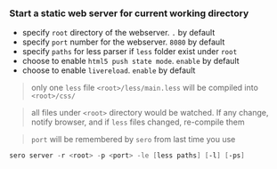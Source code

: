 ### Start a static web server for current working directory ###



- specify `root` directory of the webserver. `.` by default
- specify `port` number for the webserver. `8080` by default
- specify `paths` for less parser if `less` folder exist under `root`
- choose to enable `html5 push state mode`. `enable` by default
- choose to enable `livereload`. `enable` by default


> only one `less` file `<root>/less/main.less` will be compiled into `<root>/css/`

> all files under `<root>` directory would be watched. If any change, notify browser, and if `less` files changed, re-compile them

> `port` will be remembered by `sero` from last time you use


```powershell
sero server -r <root> -p <port> -le [less paths] [-l] [-ps]
```
